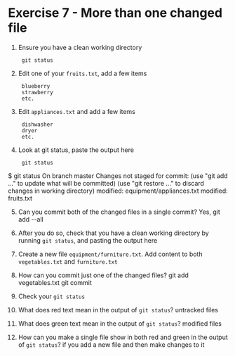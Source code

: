# Exercise 7 - More than one changed file

1. Ensure you have a clean working directory

        git status

2. Edit one of your `fruits.txt`, add a few items

        blueberry
        strawberry
        etc.

3. Edit `appliances.txt` and add a few items

        dishwasher
        dryer
        etc.

4. Look at git status, paste the output here

        git status
 $ git status
On branch master
Changes not staged for commit:
  (use "git add <file>..." to update what will be committed)
  (use "git restore <file>..." to discard changes in working directory)
        modified:   equipment/appliances.txt
        modified:   fruits.txt
       
5. Can you commit both of the changed files in a single commit?
Yes, git add --all
6. After you do so, check that you have a clean working directory by running `git status`, and pasting the output here

7. Create a new file `equipment/furniture.txt`. Add content to both `vegetables.txt` and `furniture.txt`

8. How can you commit just one of the changed files?
git add vegetables.txt
git commit
9. Check your `git status`

10. What does red text mean in the output of `git status`?
untracked files
11. What does green text mean in the output of `git status`?
modified files
12. How can you make a single file show in both red and green in the output of `git status`?
if you add a new file and then make changes to it

